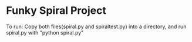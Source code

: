 Funky Spiral Project
==================
To run:
Copy both files(spiral.py and spiraltest.py) into a directory, and run spiral.py with "python spiral.py"
